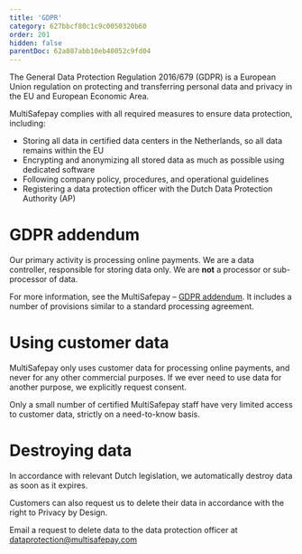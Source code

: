 ```yaml
---
title: 'GDPR'
category: 627bbcf80c1c9c0050320b60
order: 201
hidden: false
parentDoc: 62a087abb10eb40052c9fd04
---
```

 
The General Data Protection Regulation 2016/679 (GDPR) is a European Union regulation on protecting and transferring personal data and privacy in the EU and European Economic Area.

MultiSafepay complies with all required measures to ensure data protection, including:

- Storing all data in certified data centers in the Netherlands, so all data remains within the EU
- Encrypting and anonymizing all stored data as much as possible using dedicated software
- Following company policy, procedures, and operational guidelines
- Registering a data protection officer with the Dutch Data Protection Authority (AP)

# GDPR addendum

Our primary activity is processing online payments. We are a data controller, responsible for storing data only. We are **not** a processor or sub-processor of data. 

For more information, see the MultiSafepay – [GDPR addendum](https://www.multisafepay.com/downloads/Addendum_GDPR_2018.pdf). It includes a number of provisions similar to a standard processing agreement.

# Using customer data
MultiSafepay only uses customer data for processing online payments, and never for any other commercial purposes. If we ever need to use data for another purpose, we explicitly request consent.

Only a small number of certified MultiSafepay staff have very limited access to customer data, strictly on a need-to-know basis. 

# Destroying data
In accordance with relevant Dutch legislation, we automatically destroy data as soon as it expires. 

Customers can also request us to delete their data in accordance with the right to Privacy by Design. 

Email a request to delete data to the data protection officer at <dataprotection@multisafepay.com>


